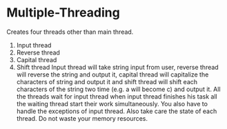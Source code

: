 # Multiple-Threading

Creates four threads other than main thread. 
1. Input thread 
2. Reverse thread 
3. Capital thread 
4. Shift thread 
Input thread will take string input from user, reverse thread will reverse the string and output it, 
capital thread will capitalize the characters of string and output it and shift thread will shift each 
characters of the string two time (e.g. a will become c) and output it. All the threads wait for input 
thread when input thread finishes his task all the waiting thread start their work simultaneously. 
You also have to handle the exceptions of input thread. Also take care the state of each thread. Do 
not waste your memory resources.
